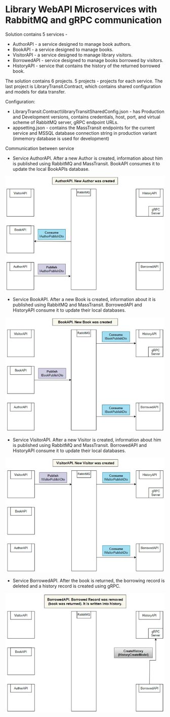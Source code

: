 # Library WebAPI Microservices with RabbitMQ and gRPC communication

Solution contains 5 services -
 
- AuthorAPI - a service designed to manage book authors.
- BookAPI - a service designed to manage books.
- VisitorAPI - a service designed to manage library visitors.
- BorrowedAPI - service designed to manage books borrowed by visitors.
- HistoryAPI - service that contains the history of the returned borrowed book.

The solution contains 6 projects. 5 projects - projects for each service. The last project is LibraryTransit.Contract, which contains shared configuration and models for data transfer.

Configuration:
- LibraryTransit.Contract\libraryTransitSharedConfig.json - has Production and Development versions, contains credentials, host, port, and virtual scheme of RabbitMQ server, gRPC endpoint URLs.
- appsetting.json - contains the MassTransit endpoints for the current service and MSSQL database connection string in production variant (inmemory database is used for development)
 
Communication between service
- Service AuthorAPI. After a new Author is created, information about him is published using RabbitMQ and MassTransit. BookAPI consumes it to update the local BookAPIs database.

![Author was created](images/AuthorWasCreated.JPG)
 
- Service BookAPI. After a new Book is created, information about it is published using RabbitMQ and MassTransit. BorrowedAPI and HistoryAPI consume it to update their local databases.

![Book was created](images/BookWasCreated.JPG)
 
- Service VisitorAPI. After a new Visitor is created, information about him is published using RabbitMQ and MassTransit. BorrowedAPI and HistoryAPI consume it to update their local databases.

![Visitor was created](images/VisitorWasCreated.JPG)
 
- Service BorrowedAPI. After the book is returned, the borrowing record is deleted and a history record is created using gRPC.

![Creating history record after returning the book](images/BorrowedRecordWasDeleated.JPG)